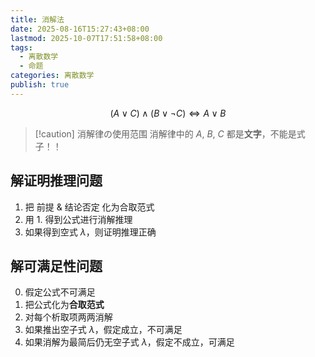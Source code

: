 ```yaml
---
title: 消解法
date: 2025-08-16T15:27:43+08:00
lastmod: 2025-10-07T17:51:58+08:00
tags:
  - 离散数学
  - 命题
categories: 离散数学
publish: true
---
```


$$
(A\lor C)\land(B\lor \neg C)\Leftrightarrow A \lor B
$$

>[!caution] 消解律の使用范围
>消解律中的 $A$, $B$, $C$ 都是**文字**，不能是式子！！

## 解证明推理问题

1. 把 前提 & 结论否定 化为合取范式
2. 用 1. 得到公式进行消解推理
3. 如果得到空式 $\lambda$，则证明推理正确

## 解可满足性问题

0. 假定公式不可满足
1. 把公式化为**合取范式**
2. 对每个析取项两两消解
3. 如果推出空子式 $\lambda$，假定成立，不可满足
4. 如果消解为最简后仍无空子式 $\lambda$，假定不成立，可满足